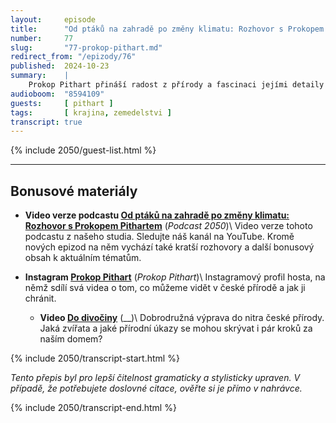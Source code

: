 ```yaml
---
layout:     episode
title:      "Od ptáků na zahradě po změny klimatu: Rozhovor s Prokopem Pithartem"
number:     77
slug:       "77-prokop-pithart.md"
redirect_from: "/epizody/76"
published:  2024-10-23
summary:    |
    Prokop Pithart přináší radost z přírody a fascinaci jejími detaily – od drobných momentů, jako je pták hnízdící na zahradě, až po globální témata, jako je změna klimatu. V této epizodě si povídáme o jeho pohledu na propojenost lidí s přírodou, jeho cestě za natáčením autentických videí z české divočiny a o tom, jak jeho videa ovlivňují ochranu přírody a komunikaci důležitých témat napříč různými skupinami lidí. Diskutujeme také o samotné tvorbě – je za jeho videi čistá autenticita, nebo pečlivá dramaturgie?
audioboom:  "8594109"
guests:     [ pithart ]
tags:       [ krajina, zemedelstvi ]
transcript: true
---
```


{% include 2050/guest-list.html %}

---

## Bonusové materiály

<div class="bonus-material" markdown="1">

* **Video verze podcastu [Od ptáků na zahradě po změny klimatu: Rozhovor s Prokopem Pithartem](https://youtu.be/bPhREskToEQ)** (_Podcast 2050_)\\
  Video verze tohoto podcastu z našeho studia. Sledujte náš kanál na YouTube. Kromě nových epizod na něm vychází také kratší rozhovory a další bonusový obsah k aktuálním tématům.

* **Instagram [Prokop Pithart](https://www.instagram.com/prokoppithart/?hl=cs)** (_Prokop Pithart_)\\
   Instagramový profil hosta, na němž sdílí svá videa o tom, co můžeme vidět v české přírodě a jak ji chránit. 

  * **Video [Do divočiny](https://www.ceskatelevize.cz/porady/13663097045-do-divociny/)** (__)\\
  Dobrodružná výprava do nitra české přírody. Jaká zvířata a jaké přírodní úkazy se mohou skrývat i pár kroků za naším domem?

</div>

{% include 2050/transcript-start.html %}

_Tento přepis byl pro lepší čitelnost gramaticky a stylisticky upraven. V případě, že potřebujete doslovné citace, ověřte si je přímo v nahrávce._



{% include 2050/transcript-end.html %}
